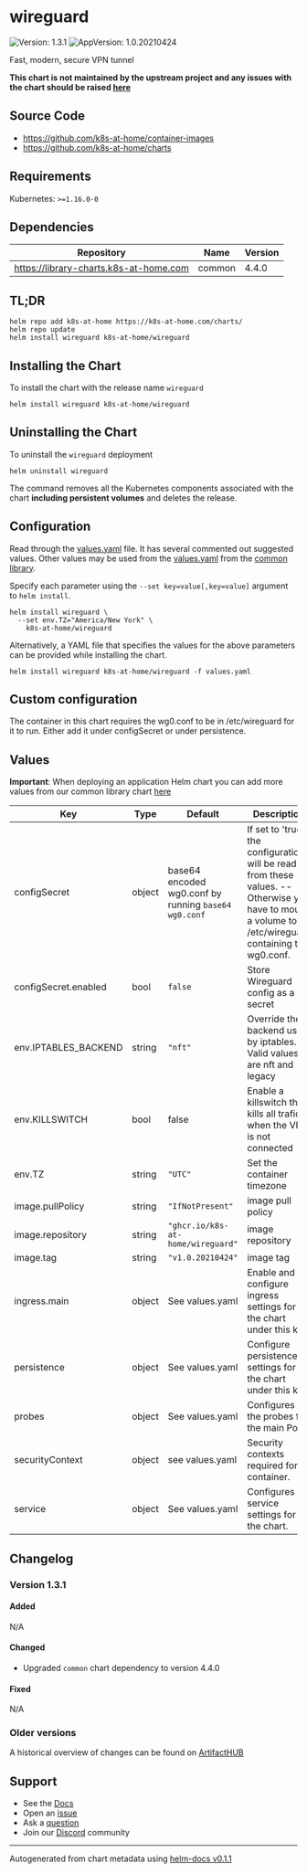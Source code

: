 # wireguard

![Version: 1.3.1](https://img.shields.io/badge/Version-1.3.1-informational?style=flat-square) ![AppVersion: 1.0.20210424](https://img.shields.io/badge/AppVersion-1.0.20210424-informational?style=flat-square)

Fast, modern, secure VPN tunnel

**This chart is not maintained by the upstream project and any issues with the chart should be raised [here](https://github.com/k8s-at-home/charts/issues/new/choose)**

## Source Code

* <https://github.com/k8s-at-home/container-images>
* <https://github.com/k8s-at-home/charts>

## Requirements

Kubernetes: `>=1.16.0-0`

## Dependencies

| Repository | Name | Version |
|------------|------|---------|
| https://library-charts.k8s-at-home.com | common | 4.4.0 |

## TL;DR

```console
helm repo add k8s-at-home https://k8s-at-home.com/charts/
helm repo update
helm install wireguard k8s-at-home/wireguard
```

## Installing the Chart

To install the chart with the release name `wireguard`

```console
helm install wireguard k8s-at-home/wireguard
```

## Uninstalling the Chart

To uninstall the `wireguard` deployment

```console
helm uninstall wireguard
```

The command removes all the Kubernetes components associated with the chart **including persistent volumes** and deletes the release.

## Configuration

Read through the [values.yaml](./values.yaml) file. It has several commented out suggested values.
Other values may be used from the [values.yaml](https://github.com/k8s-at-home/library-charts/tree/main/charts/stable/common/values.yaml) from the [common library](https://github.com/k8s-at-home/library-charts/tree/main/charts/stable/common).

Specify each parameter using the `--set key=value[,key=value]` argument to `helm install`.

```console
helm install wireguard \
  --set env.TZ="America/New York" \
    k8s-at-home/wireguard
```

Alternatively, a YAML file that specifies the values for the above parameters can be provided while installing the chart.

```console
helm install wireguard k8s-at-home/wireguard -f values.yaml
```

## Custom configuration

The container in this chart requires the wg0.conf to be in /etc/wireguard
for it to run. Either add it under configSecret or under persistence.

## Values

**Important**: When deploying an application Helm chart you can add more values from our common library chart [here](https://github.com/k8s-at-home/library-charts/tree/main/charts/stable/common)

| Key | Type | Default | Description |
|-----|------|---------|-------------|
| configSecret | object | base64 encoded wg0.conf by running `base64 wg0.conf` | If set to 'true', the configuration will be read from these values. -- Otherwise you have to mount a volume to /etc/wireguard containing the wg0.conf. |
| configSecret.enabled | bool | `false` | Store Wireguard config as a secret |
| env.IPTABLES_BACKEND | string | `"nft"` | Override the backend used by iptables. Valid values are nft and legacy |
| env.KILLSWITCH | bool | false | Enable a killswitch that kills all trafic when the VPN is not connected |
| env.TZ | string | `"UTC"` | Set the container timezone |
| image.pullPolicy | string | `"IfNotPresent"` | image pull policy |
| image.repository | string | `"ghcr.io/k8s-at-home/wireguard"` | image repository |
| image.tag | string | `"v1.0.20210424"` | image tag |
| ingress.main | object | See values.yaml | Enable and configure ingress settings for the chart under this key. |
| persistence | object | See values.yaml | Configure persistence settings for the chart under this key. |
| probes | object | See values.yaml | Configures the probes for the main Pod. |
| securityContext | object | see values.yaml | Security contexts required for container. |
| service | object | See values.yaml | Configures service settings for the chart. |

## Changelog

### Version 1.3.1

#### Added

N/A

#### Changed

* Upgraded `common` chart dependency to version 4.4.0

#### Fixed

N/A

### Older versions

A historical overview of changes can be found on [ArtifactHUB](https://artifacthub.io/packages/helm/k8s-at-home/wireguard?modal=changelog)

## Support

- See the [Docs](https://docs.k8s-at-home.com/our-helm-charts/getting-started/)
- Open an [issue](https://github.com/k8s-at-home/charts/issues/new/choose)
- Ask a [question](https://github.com/k8s-at-home/organization/discussions)
- Join our [Discord](https://discord.gg/sTMX7Vh) community

----------------------------------------------
Autogenerated from chart metadata using [helm-docs v0.1.1](https://github.com/k8s-at-home/helm-docs/releases/v0.1.1)
